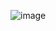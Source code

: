 ![image](https://github.com/jinhoheoo/food_recommendation_project/assets/153490852/b0c6391b-1edb-47e6-a02f-349ec72cbae3)

